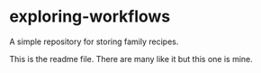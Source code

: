 # exploring-workflows
A simple repository for storing family recipes.

This is the readme file. There are many like it but this one is mine.
